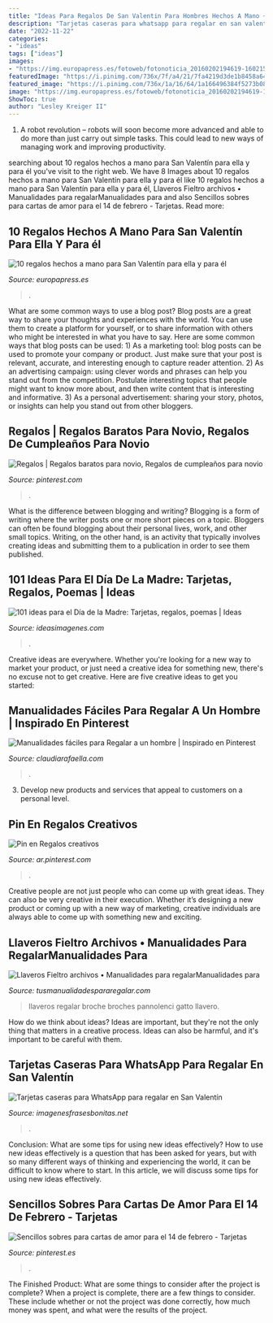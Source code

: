 ```yaml
---
title: "Ideas Para Regalos De San Valentin Para Hombres Hechos A Mano ~ Sencillos Sobres Para Cartas De Amor Para El 14 De Febrero"
description: "Tarjetas caseras para whatsapp para regalar en san valentín"
date: "2022-11-22"
categories:
- "ideas"
tags: ["ideas"]
images:
- "https://img.europapress.es/fotoweb/fotonoticia_20160202194619-16021577869_800.jpg"
featuredImage: "https://i.pinimg.com/736x/7f/a4/21/7fa4219d3de1b8458a6407c71fb1e840.jpg"
featured_image: "https://i.pinimg.com/736x/1a/16/64/1a166496384f5273b0856053d389d84d.jpg"
image: "https://img.europapress.es/fotoweb/fotonoticia_20160202194619-16021577869_800.jpg"
ShowToc: true
author: "Lesley Kreiger II"
---
```



1. A robot revolution – robots will soon become more advanced and able to do more than just carry out simple tasks. This could lead to new ways of managing work and improving productivity.

	

		
searching about 10 regalos hechos a mano para San Valentín para ella y para él you've visit to the right web. We have 8 Images about 10 regalos hechos a mano para San Valentín para ella y para él like 10 regalos hechos a mano para San Valentín para ella y para él, Llaveros Fieltro archivos • Manualidades para regalarManualidades para and also Sencillos sobres para cartas de amor para el 14 de febrero - Tarjetas. Read more:
		
    
## 10 Regalos Hechos A Mano Para San Valentín Para Ella Y Para él

<img loading=lazy src="https://img.europapress.es/fotoweb/fotonoticia_20160202194619-16021577869_800.jpg" onerror="this.onerror=null;this.src='https://tse4.mm.bing.net/th?id=OIP.6OXdvPYTfsww17-BLttGtgHaLA&amp;pid=15.1';" alt="10 regalos hechos a mano para San Valentín para ella y para él">

_Source: europapress.es_

>. 

	

What are some common ways to use a blog post?
Blog posts are a great way to share your thoughts and experiences with the world. You can use them to create a platform for yourself, or to share information with others who might be interested in what you have to say. Here are some common ways that blog posts can be used: 1) As a marketing tool: blog posts can be used to promote your company or product. Just make sure that your post is relevant, accurate, and interesting enough to capture reader attention. 2) As an advertising campaign: using clever words and phrases can help you stand out from the competition. Postulate interesting topics that people might want to know more about, and then write content that is interesting and informative. 3) As a personal advertisement: sharing your story, photos, or insights can help you stand out from other bloggers.

    
## Regalos | Regalos Baratos Para Novio, Regalos De Cumpleaños Para Novio

<img loading=lazy src="https://i.pinimg.com/originals/37/40/4f/37404f73ab2dc7b26f56813e22fbbc55.jpg" onerror="this.onerror=null;this.src='https://tse4.mm.bing.net/th?id=OIP.oOnZ6JElzh8mbIGepdhCBAHaNL&amp;pid=15.1';" alt="Regalos | Regalos baratos para novio, Regalos de cumpleaños para novio">

_Source: pinterest.com_

>. 

	

What is the difference between blogging and writing?
Blogging is a form of writing where the writer posts one or more short pieces on a topic. Bloggers can often be found blogging about their personal lives, work, and other small topics. Writing, on the other hand, is an activity that typically involves creating ideas and submitting them to a publication in order to see them published.

    
## 101 Ideas Para El Día De La Madre: Tarjetas, Regalos, Poemas | Ideas

<img loading=lazy src="http://ideasimagenes.com/wp-content/uploads/2017/05/RegaloMama41.jpg" onerror="this.onerror=null;this.src='https://tse3.mm.bing.net/th?id=OIP.e2p7-3gUrhCBP0NNOF70NgHaPc&amp;pid=15.1';" alt="101 ideas para el Día de la Madre: Tarjetas, regalos, poemas | Ideas">

_Source: ideasimagenes.com_

>. 

	

Creative ideas are everywhere. Whether you're looking for a new way to market your product, or just need a creative idea for something new, there's no excuse not to get creative. Here are five creative ideas to get you started: 

    
## Manualidades Fáciles Para Regalar A Un Hombre | Inspirado En Pinterest

<img loading=lazy src="https://claudiarafaella.com/wp-content/uploads/2020/03/Manualidades-para-hombres-Pinterest-Ideas-Regalos-DIY-ClaudiaRafaella-para-novio-enamorado-9-480x859.jpg" onerror="this.onerror=null;this.src='https://tse3.mm.bing.net/th?id=OIP.-wQitx-NinWjXFFfA2QUxQHaNQ&amp;pid=15.1';" alt="Manualidades fáciles para Regalar a un hombre | Inspirado en Pinterest">

_Source: claudiarafaella.com_

>. 

	

3. Develop new products and services that appeal to customers on a personal level.

    
## Pin En Regalos Creativos

<img loading=lazy src="https://i.pinimg.com/736x/7f/a4/21/7fa4219d3de1b8458a6407c71fb1e840.jpg" onerror="this.onerror=null;this.src='https://tse3.mm.bing.net/th?id=OIP.rShHJ0Rmua_3o25OaxgyDgAAAA&amp;pid=15.1';" alt="Pin en Regalos creativos">

_Source: ar.pinterest.com_

>. 

	

Creative people are not just people who can come up with great ideas. They can also be very creative in their execution. Whether it’s designing a new product or coming up with a new way of marketing, creative individuals are always able to come up with something new and exciting.

    
## Llaveros Fieltro Archivos • Manualidades Para RegalarManualidades Para

<img loading=lazy src="https://tusmanualidadespararegalar.com/wp-content/uploads/2014/02/manualidades-broche-fieltro-cabeza-gato.jpg" onerror="this.onerror=null;this.src='https://tse1.mm.bing.net/th?id=OIP.qwQnqF9-PyYSU-8eTca_vAHaKQ&amp;pid=15.1';" alt="Llaveros Fieltro archivos • Manualidades para regalarManualidades para">

_Source: tusmanualidadespararegalar.com_

>llaveros regalar broche broches pannolenci gatto llavero. 

	

How do we think about ideas?
Ideas are important, but they're not the only thing that matters in a creative process. Ideas can also be harmful, and it's important to be careful with them.

    
## Tarjetas Caseras Para WhatsApp Para Regalar En San Valentín

<img loading=lazy src="https://imagenesfrasesbonitas.net/wp-content/uploads/2015/02/tarjeta-San-valentin.jpg" onerror="this.onerror=null;this.src='https://tse3.mm.bing.net/th?id=OIP.9XldsbLolTN2Q0pWb36FagAAAA&amp;pid=15.1';" alt="Tarjetas caseras para WhatsApp para regalar en San Valentín">

_Source: imagenesfrasesbonitas.net_

>. 

	

Conclusion: What are some tips for using new ideas effectively?
How to use new ideas effectively is a question that has been asked for years, but with so many different ways of thinking and experiencing the world, it can be difficult to know where to start. In this article, we will discuss some tips for using new ideas effectively.

    
## Sencillos Sobres Para Cartas De Amor Para El 14 De Febrero - Tarjetas

<img loading=lazy src="https://i.pinimg.com/736x/1a/16/64/1a166496384f5273b0856053d389d84d.jpg" onerror="this.onerror=null;this.src='https://tse1.mm.bing.net/th?id=OIP.vj1ncfwpuVxWgtmLFCeL6AAAAA&amp;pid=15.1';" alt="Sencillos sobres para cartas de amor para el 14 de febrero - Tarjetas">

_Source: pinterest.es_

>. 

	

The Finished Product: What are some things to consider after the project is complete?
When a project is complete, there are a few things to consider. These include whether or not the project was done correctly, how much money was spent, and what were the results of the project.

